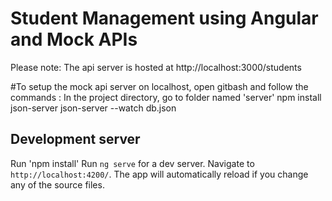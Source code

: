 # Student Management using Angular and Mock APIs

Please note:
The api server is hosted at http://localhost:3000/students

#To setup the mock api server on localhost, open gitbash and follow the commands :
In the project directory, go to folder named 'server'
npm install json-server
json-server --watch db.json



## Development server
Run 'npm install'
Run `ng serve` for a dev server. Navigate to `http://localhost:4200/`. The app will automatically reload if you change any of the source files.



